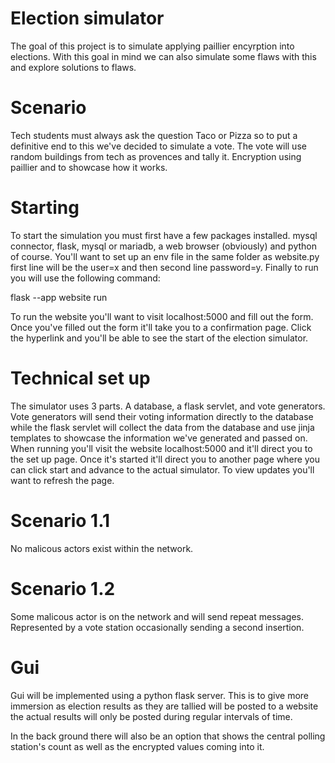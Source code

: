 # Election simulator
The goal of this project is to simulate applying paillier encyrption into elections. With this goal in mind we can also 
simulate some flaws with this and explore solutions to flaws.

# Scenario
Tech students must always ask the question Taco or Pizza so to put a definitive end to this we've decided to simulate a vote. 
The vote will use random buildings from tech as provences and tally it. Encryption using paillier and to showcase how it works.


# Starting

To start the simulation you must first have a few packages installed. mysql connector, flask, mysql or mariadb, a web browser (obviously) and python of course.
You'll want to set up an env file in the same folder as website.py first line will be the user=x and then second line password=y.
Finally to run you will use the following command:

flask --app website run

To run the website you'll want to visit localhost:5000 and fill out the form. Once you've filled out the form it'll take you to a confirmation page.
Click the hyperlink and you'll be able to see the start of the election simulator.

# Technical set up
The simulator uses 3 parts. A database, a flask servlet, and vote generators. Vote generators will send their voting information
directly to the database while the flask servlet will collect the data from the database and use jinja templates to showcase the information 
we've generated and passed on. When running you'll visit the website localhost:5000 and it'll direct you to the set up page. Once it's started 
it'll direct you to another page where you can click start and advance to the actual simulator. To view updates you'll want to refresh the page.

# Scenario 1.1
No malicous actors exist within the network.

# Scenario 1.2
Some malicous actor is on the network and will send repeat messages. Represented by a vote station occasionally sending a second insertion.


# Gui
Gui will be implemented using a python flask server. This is to give more immersion as election results as they are
tallied will be posted to a website the actual results will only be posted during regular intervals of time. 

In the back ground there will also be an option that shows the central polling station's count as well 
as the encrypted values coming into it.

